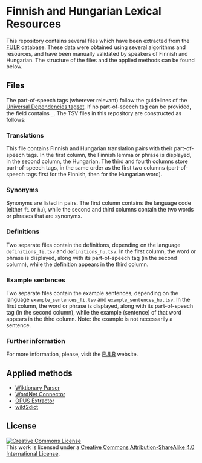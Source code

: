 # Finnish and Hungarian Lexical Resources 

This repository contains several files which have been extracted from the [FULR](https://fulr.btk.ppke.hu) database.
These data were obtained using several algorithms and resources, and have been manually validated by speakers of Finnish and Hungarian.
The structure of the files and the applied methods can be found below.

## Files

The part-of-speech tags (wherever relevant) follow the guidelines of the [Universal Dependencies tagset](https://universaldependencies.org/u/pos/index.html).
If no part-of-speech tag can be provided, the field contains `_`.
The TSV files in this repository are constructed as follows:

### Translations

This file contains Finnish and Hungarian translation pairs with their part-of-speech tags.
In the first column, the Finnish lemma or phrase is displayed, in the second column, the Hungarian.
The third and fourth columns store part-of-speech tags, in the same order as the first two columns (part-of-speech tags first for the Finnish, then for the Hungarian word).

### Synonyms

Synonyms are listed in pairs. The first column contains the language code (either `fi` or `hu`),
while the second and third columns contain the two words or phrases that are synonyms. 

### Definitions

Two separate files contain the definitions, depending on the language `definitions_fi.tsv` and `definitions_hu.tsv`.
In the first column, the word or phrase is displayed, along with its part-of-speech tag (in the second column), while the definition appears in the third column.

### Example sentences

Two separate files contain the example sentences, depending on the language `example_sentences_fi.tsv` and `example_sentences_hu.tsv`.
In the first column, the word or phrase is displayed, along with its part-of-speech tag (in the second column), while the example (sentence) of that word appears in the third column.
Note: the example is not necessarily a sentence.


### Further information

For more information, please, visit the [FULR](https://fulr.btk.ppke.hu) website.

## Applied methods

- [Wiktionary Parser](https://github.com/ferenczizsani/wiktionary_parser)
- [WordNet Connector](https://github.com/ferenczizsani/connect_wordnets)
- [OPUS Extractor](https://github.com/ferenczizsani/opus_extractor)
- [wikt2dict](https://github.com/juditacs/wikt2dict)


## License

<a rel="license" href="http://creativecommons.org/licenses/by-sa/4.0/"><img alt="Creative Commons License" style="border-width:0" src="https://i.creativecommons.org/l/by-sa/4.0/88x31.png" /></a><br />This work is licensed under a <a rel="license" href="http://creativecommons.org/licenses/by-sa/4.0/">Creative Commons Attribution-ShareAlike 4.0 International License</a>.

